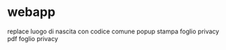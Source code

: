 # webapp

replace luogo di nascita con codice comune
popup stampa foglio privacy
pdf foglio privacy
